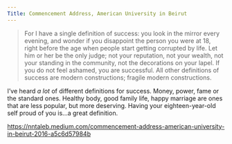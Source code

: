 ```yaml
---
Title: Commencement Address, American University in Beirut
---
```

> For I have a single definition of success: you look in the mirror every evening, and wonder if you disappoint the person you were at 18, right before the age when people start getting corrupted by life. Let him or her be the only judge; not your reputation, not your wealth, not your standing in the community, not the decorations on your lapel. If you do not feel ashamed, you are successful. All other definitions of success are modern constructions; fragile modern constructions.

I’ve heard *a lot* of different definitions for success. Money, power, fame or the standard ones. Healthy body, good family life, happy marriage are ones that are less popular, but more deserving. Having your eighteen-year-old self proud of you is...a great definition.

https://nntaleb.medium.com/commencement-address-american-university-in-beirut-2016-a5c6d57984b